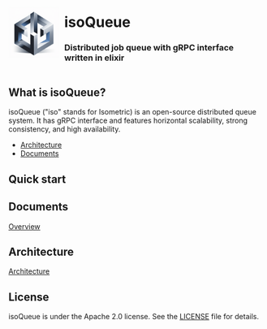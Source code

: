 <!-- markdownlint-disable -->
<div style="display: flex; align-items: center;">
    <img
        src="docs/logo.png"
        alt="isoQueue, distributed job queue"
        height=100
        style="margin-right: 10px;">
    </img>
    <div>
        <h1>isoQueue</h1>
        <h3>Distributed job queue with gRPC interface written in elixir</h3>
    </div>
</div>
<!-- markdownlint-enable -->

## What is isoQueue?

isoQueue ("iso" stands for Isometric) is an open-source distributed queue system.
It has gRPC interface and features horizontal scalability, strong consistency,
and high availability.

- [Architecture](#architecture)
- [Documents](#documents)

## Quick start

## Documents

[Overview](docs/overview.md)

## Architecture

[Architecture](docs/architecture.txt)

## License

isoQueue is under the Apache 2.0 license.
See the [LICENSE](./LICENSE) file for details.
